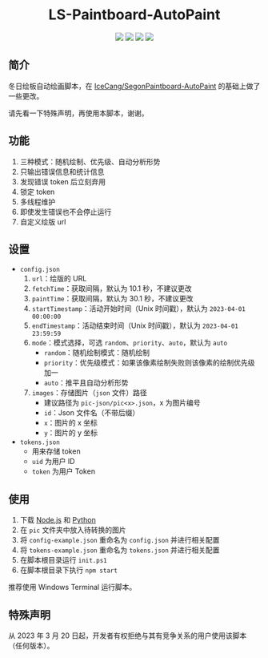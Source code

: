 <center>
<h1>LS-Paintboard-AutoPaint</h1>

[![](https://img.shields.io/github/commit-activity/m/hjl2011/LS-Paintboard-AutoPaint?logo=GitHub&style=flat-square)](https://github.com/hjl2011/LS-Paintboard-AutoPaint)
[![](https://img.shields.io/github/stars/hjl2011/LS-Paintboard-AutoPaint?logo=GitHub&style=flat-square)](https://github.com/hjl2011/LS-Paintboard-AutoPaint)
[![](https://img.shields.io/github/languages/code-size/hjl2011/LS-Paintboard-AutoPaint?logo=GitHub&style=flat-square)](https://github.com/hjl2011/LS-Paintboard-AutoPaint)
[![](https://img.shields.io/github/downloads/hjl2011/LS-Paintboard-AutoPaint/latest/total?style=flat-square)](https://github.com/hjl2011/LS-Paintboard-AutoPaint)
</center>


## 简介

冬日绘板自动绘画脚本，在 [IceCang/SegonPaintboard-AutoPaint](https://github.com/IceCang/SegonPaintboard-AutoPaint) 的基础上做了一些更改。

请先看一下特殊声明，再使用本脚本，谢谢。

## 功能

1. 三种模式：随机绘制、优先级、自动分析形势
2. 只输出错误信息和统计信息
3. 发现错误 token 后立刻弃用
4. 锁定 token
5. 多线程维护
6. 即使发生错误也不会停止运行
7. 自定义绘版 url

## 设置

- `config.json`
    1. `url`：绘版的 URL
    2. `fetchTime`：获取间隔，默认为 10.1 秒，不建议更改
    3. `paintTime`：获取间隔，默认为 30.1 秒，不建议更改
    4. `startTimestamp`：活动开始时间（Unix 时间戳），默认为 `2023-04-01 00:00:00`
    5. `endTimestamp`：活动结束时间（Unix 时间戳），默认为 `2023-04-01 23:59:59`
    6. `mode`：模式选择，可选 `random`、`priority`、`auto`，默认为 `auto`
        - `random`：随机绘制模式：随机绘制
        - `priority`：优先级模式：如果该像素绘制失败则该像素的绘制优先级加一
        - `auto`：推平且自动分析形势
    7. `images`：存储图片（`json` 文件）路径
        - 建议路径为 `pic-json/pic<x>.json`，x 为图片编号
        - `id`：Json 文件名（不带后缀）
        - `x`：图片的 x 坐标
        - `y`：图片的 y 坐标
- `tokens.json`
    - 用来存储 token
    - `uid` 为用户 ID
    - `token` 为用户 Token

## 使用

1. 下载 [Node.js](https://nodejs.org/zh-cn/) 和 [Python](https://www.python.org/downloads/)
2. 在 `pic` 文件夹中放入待转换的图片
3. 将 `config-example.json` 重命名为 `config.json` 并进行相关配置
4. 将 `tokens-example.json` 重命名为 `tokens.json` 并进行相关配置
5. 在脚本根目录运行 `init.ps1`
6. 在脚本根目录下执行 `npm start`

推荐使用 Windows Terminal 运行脚本。

## 特殊声明

从 2023 年 3 月 20 日起，开发者有权拒绝与其有竞争关系的用户使用该脚本（任何版本）。